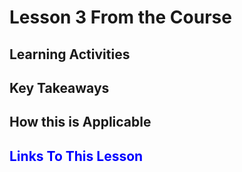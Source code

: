 # Lesson 3 From the Course
## Learning Activities
## Key Takeaways 
## How this is Applicable 
## <span style="color:blue">Links To This Lesson</span>
